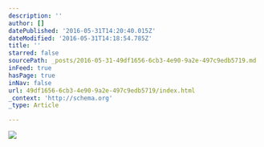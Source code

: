 ```yaml
---
description: ''
author: []
datePublished: '2016-05-31T14:20:40.015Z'
dateModified: '2016-05-31T14:18:54.785Z'
title: ''
starred: false
sourcePath: _posts/2016-05-31-49df1656-6cb3-4e90-9a2e-497c9edb5719.md
inFeed: true
hasPage: true
inNav: false
url: 49df1656-6cb3-4e90-9a2e-497c9edb5719/index.html
_context: 'http://schema.org'
_type: Article

---
```

![](https://the-grid-user-content.s3-us-west-2.amazonaws.com/d16ea3ea-4398-431e-bcd6-5cfe02e345e4.png)